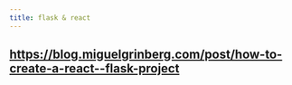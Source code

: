 ```yaml
---
title: flask & react
---
```


## https://blog.miguelgrinberg.com/post/how-to-create-a-react--flask-project
